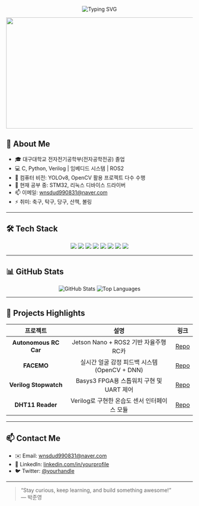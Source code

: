 <!-- 상단 배너 -->
<p align="center">
  <img src="https://readme-typing-svg.herokuapp.com?font=Nanum+Gothic&size=30&color=58A6FF&center=true&vCenter=true&width=600&lines=안녕하세요!+저는+박준영👋;포트폴리오+레포지토리에+오신+것을+환영합니다!" alt="Typing SVG"/>
</p>

<a href="https://www.gitanimals.org/en_US?utm_medium=image&utm_source=young0831&utm_content=farm">
<img
  src="https://render.gitanimals.org/farms/young0831"
  width="800"
  height="300"
/>
</a>

## 🔭 About Me
- 🎓 대구대학교 전자전기공학부(전자공학전공) 졸업
- 💻 C, Python, Verilog | 임베디드 시스템 | ROS2
- 🤖 컴퓨터 비전: YOLOv8, OpenCV 활용 프로젝트 다수 수행
- 🌱 현재 공부 중: STM32, 리눅스 디바이스 드라이버
- 📫 이메일: wnsdud990831@naver.com  
- ⚡ 취미: 축구, 탁구, 당구, 산책, 볼링

---

## 🛠️ Tech Stack
<p align="center">
  <img src="https://img.shields.io/badge/Verilog-000000?style=flat-square&logo=verilog&logoColor=white"/>  
  <img src="https://img.shields.io/badge/Vivado-5C2D91?style=flat-square&logo=xilinx&logoColor=white"/>  
  <img src="https://img.shields.io/badge/C-00599C?style=flat-square&logo=c&logoColor=white"/>  
  <img src="https://img.shields.io/badge/Python-3776AB?style=flat-square&logo=python&logoColor=white"/>  
  <img src="https://img.shields.io/badge/ROS2-339933?style=flat-square&logo=ros&logoColor=white"/>  
  <img src="https://img.shields.io/badge/YOLOv8-FF4B00?style=flat-square&logo=ultralytics&logoColor=white"/>  
  <img src="https://img.shields.io/badge/Docker-2496ED?style=flat-square&logo=docker&logoColor=white"/>  
  <img src="https://img.shields.io/badge/STM32-003399?style=flat-square&logo=stmicroelectronics&logoColor=white"/>  
</p>

---

## 📊 GitHub Stats
<p align="center">
  <img src="https://github-readme-stats.vercel.app/api?username=wnsdud990831&show_icons=true&theme=blue-green" alt="GitHub Stats" />
  <img src="https://github-readme-stats.vercel.app/api/top-langs/?username=wnsdud990831&layout=compact&theme=blue-green" alt="Top Languages" />
</p>

---

## 🚀 Projects Highlights

| 프로젝트               | 설명                                            | 링크                                                   |
|:----------------------:|:-----------------------------------------------:|:------------------------------------------------------:|
| **Autonomous RC Car**  | Jetson Nano + ROS2 기반 자율주행 RC카           | [Repo](https://github.com/wnsdud990831/auto-rc-car)    |
| **FACEMO**             | 실시간 얼굴 감정 피드백 시스템 (OpenCV + DNN)    | [Repo](https://github.com/wnsdud990831/facemo)         |
| **Verilog Stopwatch**  | Basys3 FPGA용 스톱워치 구현 및 UART 제어         | [Repo](https://github.com/wnsdud990831/verilog-stopwatch) |
| **DHT11 Reader**       | Verilog로 구현한 온습도 센서 인터페이스 모듈     | [Repo](https://github.com/wnsdud990831/dht11-verilog)  |

---

## 📫 Contact Me
- ✉️ Email: wnsdud990831@naver.com  
- 💬 LinkedIn: [linkedin.com/in/yourprofile](https://www.linkedin.com/in/yourprofile)  
- 🐦 Twitter: [@yourhandle](https://twitter.com/yourhandle)

---

> “Stay curious, keep learning, and build something awesome!”  
> — 박준영
